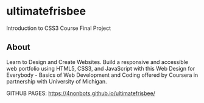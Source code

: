 # ultimatefrisbee
 Introduction to CSS3 Course Final Project
## About  
Learn to Design and Create Websites. Build a responsive and accessible web portfolio using HTML5, CSS3, and JavaScript with this Web Design for Everybody - Basics of Web Development and Coding offered by Coursera in partnership with University of Michigan.

GITHUB PAGES: https://4nonbots.github.io/ultimatefrisbee/
